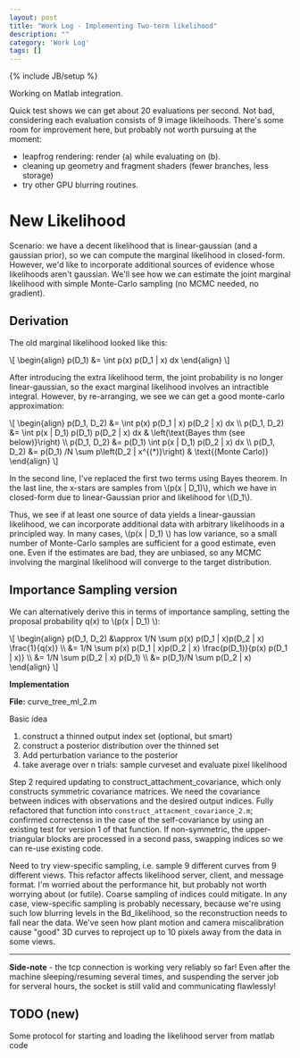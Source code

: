 ```yaml
---
layout: post
title: "Work Log - Implementing Two-term likelihood"
description: ""
category: 'Work Log'
tags: []
---
```

{% include JB/setup %}

Working on Matlab integration.

Quick test shows we can get about 20 evaluations per second.  Not bad, considering each evaluation consists of 9 image likleihoods.  There's some room for improvement here, but probably not worth pursuing at the moment:
    
* leapfrog rendering: render (a) while evaluating on (b).
* cleaning up geometry and fragment shaders (fewer branches, less storage)
* try other GPU blurring routines.

New Likelihood
==================

Scenario: we have a decent likelihood that is linear-gaussian (and a gaussian prior), so we can compute the marginal likelihood in closed-form.  However, we'd like to incorporate additional sources of evidence whose likelihoods aren't gaussian.  We'll see how we can estimate the joint marginal likelihood with simple Monte-Carlo sampling (no MCMC needed, no gradient).

Derivation
-----------

The old marginal likelihood looked like this:

<div>
\[
\begin{align}
p(D_1) &= \int p(x) p(D_1 | x) dx
\end{align}
\]
</div>

After introducing the extra likelihood term, the joint probability is no longer linear-gaussian, so the exact marginal likelihood involves an intractible integral.  However, by  re-arranging, we see we can get a good monte-carlo approximation:

<div>
\[
\begin{align}
p(D_1, D_2) &= \int p(x) p(D_1 | x) p(D_2 | x) dx \\
p(D_1, D_2) &= \int p(x | D_1) p(D_1) p(D_2 | x) dx & \left(\text{Bayes thm (see below)}\right) \\
p(D_1, D_2) &= p(D_1) \int p(x | D_1) p(D_2 | x) dx \\
p(D_1, D_2) &= p(D_1) /N \sum p\left(D_2 | x^{(*)}\right) & \text{(Monte Carlo)}
\end{align}
\]
</div>

In the second line, I've replaced the first two terms using Bayes theorem.  In the last line, the x-stars are samples from \\(p(x | D_1)\\), which we have in closed-form due to linear-Gaussian prior and likelihood for \\(D_1\\).   

Thus, we see if at least one source of data yields a linear-gaussian likelihood, we can incorporate additional data with arbitrary likelihoods  in a principled way.  In many cases, \\(p(x | D_1) \\) has low variance, so a small number of Monte-Carlo samples are sufficient for a good estimate, even one.  Even if the estimates are bad, they are unbiased, so any MCMC involving the marginal likelihood will converge to the target distribution.

Importance Sampling version
----------------------------
We can alternatively derive this in terms of importance sampling, setting the proposal probability q(x) to \\(p(x | D_1) \\):

<div>
\[
\begin{align}
p(D_1, D_2) &\approx 1/N \sum p(x) p(D_1 | x)p(D_2 | x) \frac{1}{q(x)} \\
            &= 1/N \sum p(x) p(D_1 | x)p(D_2 | x) \frac{p(D_1)}{p(x) p(D_1 | x)} \\
            &= 1/N \sum p(D_2 | x) p(D_1) \\
            &= p(D_1)/N \sum p(D_2 | x) 
\end{align}
\]
</div>

**Implementation**

**File:** curve_tree_ml_2.m

Basic idea

1. construct a thinned output index set (optional, but smart)
2. construct a posterior distribution over the thinned set
3. Add perturbation variance to the posterior
4. take average over n trials: sample curveset and evaluate pixel likelihood

Step 2 required updating to construct_attachment_covariance, which only constructs symmetric covariance matrices.  We need the covariance between indices with observations and the desired output indices.  Fully refactored that function into `construct_attacment_covariance_2.m`; confirmed correctenss in the case of the self-covariance by using an existing test for version 1 of that function.  If non-symmetric, the upper-triangular blocks are processed in a second pass, swapping indices so we can re-use existing code.

Need to try view-specific sampling, i.e. sample 9 different curves from 9 different views.  This refactor affects likelihood server, client, and message format.  I'm worried about the performance hit, but probably not worth worrying about (or futile).  Coarse sampling of indices could mitigate.    In any case, view-specific sampling is probably necessary, because we're using such low blurring levels in the Bd_likelihood, so the reconstruction needs to fall near the data.  We've seen how plant motion and camera miscalibration cause "good" 3D curves to reproject up to 10 pixels away from the data in some views.  

---


**Side-note** - the tcp connection is working very reliably so far!  Even after the machine sleeping/resuming several times, and suspending the server job for serveral hours, the socket is still valid and communicating flawlessly!

TODO (new)
-------
Some protocol for starting and loading the likelihood server from matlab code


